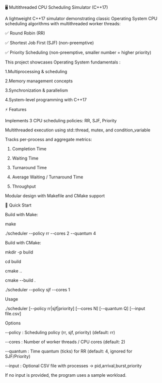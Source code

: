 🖥️ Multithreaded CPU Scheduling Simulator (C++17)

A lightweight C++17 simulator demonstrating classic Operating System CPU scheduling algorithms with multithreaded worker threads:

✅ Round Robin (RR)

✅ Shortest Job First (SJF) (non-preemptive)

✅ Priority Scheduling (non-preemptive, smaller number = higher priority)

This project showcases Operating System fundamentals :

1.Multiprocessing & scheduling

2.Memory management concepts

3.Synchronization & parallelism

4.System-level programming with C++17

⚡ Features


Implements 3 CPU scheduling policies: RR, SJF, Priority

Multithreaded execution using std::thread, mutex, and condition_variable

Tracks per-process and aggregate metrics:

  1. Completion Time

  2. Waiting Time

  3. Turnaround Time

  4. Average Waiting / Turnaround Time

  5. Throughput

Modular design with Makefile and CMake support

🚀 Quick Start

Build with Make:


make

./scheduler --policy rr --cores 2 --quantum 4

Build with CMake:


mkdir -p build

cd build

cmake ..

cmake --build .

./scheduler --policy sjf --cores 1


Usage

./scheduler [--policy rr|sjf|priority] [--cores N] [--quantum Q] [--input file.csv]

Options

--policy : Scheduling policy (rr, sjf, priority) (default: rr)

--cores : Number of worker threads / CPU cores (default: 2)

--quantum : Time quantum (ticks) for RR (default: 4, ignored for SJF/Priority)

--input : Optional CSV file with processes → pid,arrival,burst,priority

If no input is provided, the program uses a sample workload.

